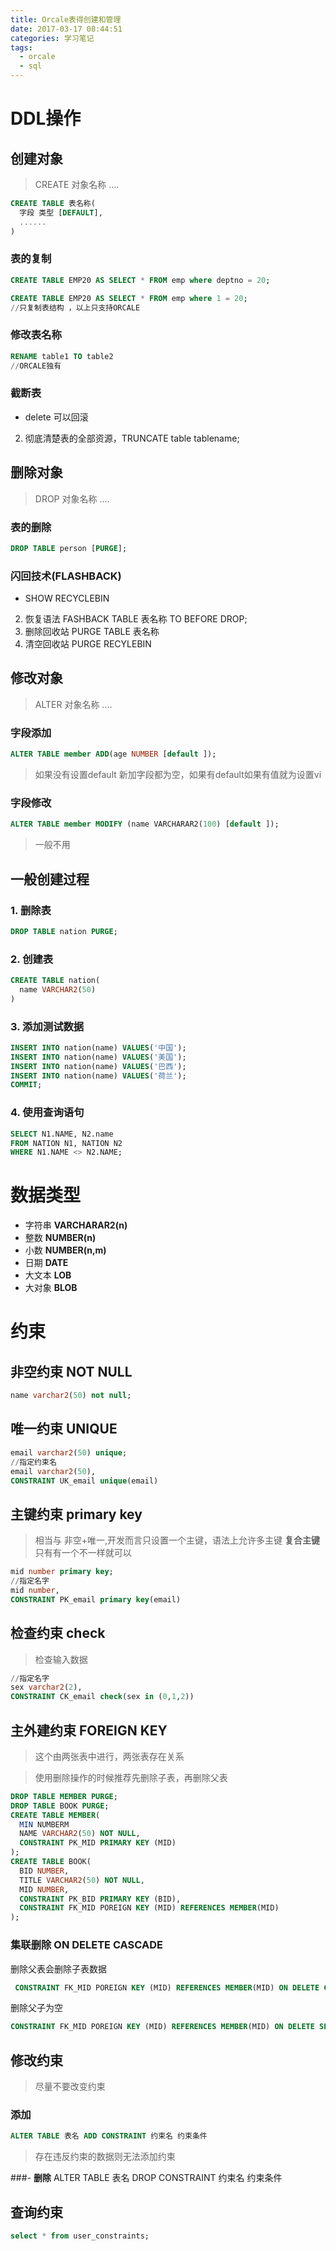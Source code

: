 ```yaml
---
title: Orcale表得创建和管理
date: 2017-03-17 08:44:51
categories: 学习笔记
tags:
  - orcale
  - sql
---
```


# DDL操作
## 创建对象
> CREATE 对象名称 ....

```sql
CREATE TABLE 表名称(
  字段 类型 [DEFAULT],
  ......
)
```
### 表的复制
```sql
CREATE TABLE EMP20 AS SELECT * FROM emp where deptno = 20;

CREATE TABLE EMP20 AS SELECT * FROM emp where 1 = 20;
//只复制表结构 ，以上只支持ORCALE
```
### 修改表名称
```sql
RENAME table1 TO table2
//ORCALE独有
```

### 截断表
- delete 可以回滚
2. 彻底清楚表的全部资源，TRUNCATE table tablename;

## 删除对象
> DROP 对象名称 ....

### 表的删除
```sql
DROP TABLE person [PURGE];
```
### 闪回技术(FLASHBACK)
- SHOW RECYCLEBIN
2. 恢复语法 FASHBACK TABLE 表名称 TO BEFORE DROP;
3. 删除回收站 PURGE TABLE 表名称
4. 清空回收站 PURGE RECYLEBIN

<!--more-->
## 修改对象
> ALTER 对象名称 ....

### 字段添加
```sql
ALTER TABLE member ADD(age NUMBER [default ]);
```
> 如果没有设置default 新加字段都为空，如果有default如果有值就为设置vi

### 字段修改
```sql
ALTER TABLE member MODIFY (name VARCHARAR2(100) [default ]);
```
> 一般不用

## 一般创建过程
### 1. 删除表
```sql
DROP TABLE nation PURGE;
```
### 2. 创建表
```sql
CREATE TABLE nation(
  name VARCHAR2(50)
)
```
### 3. 添加测试数据
```sql
INSERT INTO nation(name) VALUES('中国');
INSERT INTO nation(name) VALUES('美国');
INSERT INTO nation(name) VALUES('巴西');
INSERT INTO nation(name) VALUES('荷兰');
COMMIT;
```
### 4. 使用查询语句
```sql
SELECT N1.NAME, N2.name
FROM NATION N1, NATION N2
WHERE N1.NAME <> N2.NAME;
```
# 数据类型
- 字符串
**VARCHARAR2(n)**
- 整数
**NUMBER(n)**
- 小数
**NUMBER(n,m)**
- 日期
**DATE**
- 大文本
**LOB**
- 大对象
**BLOB**

# 约束
## 非空约束 **NOT NULL**
```sql
name varchar2(50) not null;
```
## 唯一约束 **UNIQUE**
```sql
email varchar2(50) unique;
//指定约束名
email varchar2(50),
CONSTRAINT UK_email unique(email)
```

## 主键约束 **primary key**
> 相当与 非空+唯一,开发而言只设置一个主键，语法上允许多主键
**复合主键** 只有有一个不一样就可以

```sql
mid number primary key;
//指定名字
mid number,
CONSTRAINT PK_email primary key(email)
```

## 检查约束 **check**
> 检查输入数据

```sql
//指定名字
sex varchar2(2),
CONSTRAINT CK_email check(sex in (0,1,2))
```
## 主外建约束 **FOREIGN KEY**
> 这个由两张表中进行，两张表存在关系

> 使用删除操作的时候推荐先删除子表，再删除父表

```sql
DROP TABLE MEMBER PURGE;
DROP TABLE BOOK PURGE;
CREATE TABLE MEMBER(
  MIN NUMBERM
  NAME VARCHAR2(50) NOT NULL,
  CONSTRAINT PK_MID PRIMARY KEY (MID)
);
CREATE TABLE BOOK(
  BID NUMBER,
  TITLE VARCHAR2(50) NOT NULL,
  MID NUMBER,
  CONSTRAINT PK_BID PRIMARY KEY (BID),
  CONSTRAINT FK_MID POREIGN KEY (MID) REFERENCES MEMBER(MID)
);

```
### 集联删除 **ON DELETE CASCADE**
删除父表会删除子表数据
```sql
 CONSTRAINT FK_MID POREIGN KEY (MID) REFERENCES MEMBER(MID) ON DELETE CASCADE
```

删除父子为空
```sql
CONSTRAINT FK_MID POREIGN KEY (MID) REFERENCES MEMBER(MID) ON DELETE SET NULL
```

## 修改约束
>尽量不要改变约束

###  **添加**
```sql
ALTER TABLE 表名 ADD CONSTRAINT 约束名 约束条件
```
>存在违反约束的数据则无法添加约束

###- **删除** ALTER TABLE 表名 DROP  CONSTRAINT 约束名 约束条件

## 查询约束
```sql
select * from user_constraints;
```
